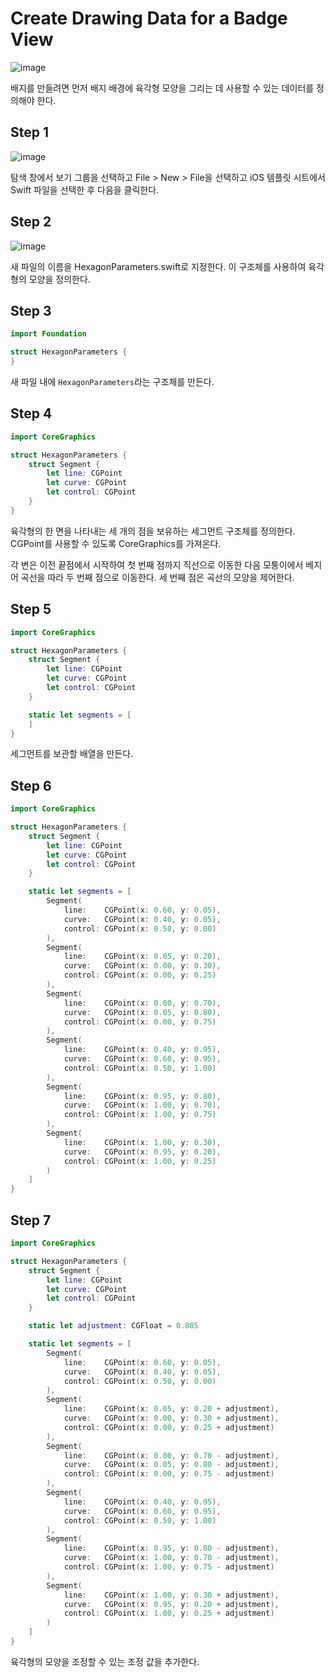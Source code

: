 # ****Create Drawing Data for a Badge View****
![image](https://github.com/jsa0224/somdokki-study/assets/94514250/fd058171-d7b0-4994-804b-89b7533a840b)

배지를 만들려면 먼저 배지 배경에 육각형 모양을 그리는 데 사용할 수 있는 데이터를 정의해야 한다. 

## Step 1
![image](https://github.com/jsa0224/somdokki-study/assets/94514250/dc9a4bf9-5363-4b0c-995d-69ae0eac0d3c)

탐색 창에서 보기 그룹을 선택하고 File > New > File을 선택하고 iOS 템플릿 시트에서 Swift 파일을 선택한 후 다음을 클릭한다. 

## Step 2
![image](https://github.com/jsa0224/somdokki-study/assets/94514250/56357274-ccd4-402d-8b8c-91aa7d0d264c)

새 파일의 이름을 HexagonParameters.swift로 지정한다. 이 구조체를 사용하여 육각형의 모양을 정의한다.

## Step 3

```swift
import Foundation

struct HexagonParameters {
}
```

새 파일 내에 `HexagonParameters`라는 구조체를 만든다.

## Step 4

```swift
import CoreGraphics

struct HexagonParameters {
    struct Segment {
        let line: CGPoint
        let curve: CGPoint
        let control: CGPoint
    }
}
```

육각형의 한 면을 나타내는 세 개의 점을 보유하는 세그먼트 구조체를 정의한다. CGPoint를 사용할 수 있도록 CoreGraphics를 가져온다. 

각 변은 이전 끝점에서 시작하여 첫 번째 점까지 직선으로 이동한 다음 모퉁이에서 베지어 곡선을 따라 두 번째 점으로 이동한다. 세 번째 점은 곡선의 모양을 제어한다. 

## Step 5

```swift
import CoreGraphics

struct HexagonParameters {
    struct Segment {
        let line: CGPoint
        let curve: CGPoint
        let control: CGPoint
    }

    static let segments = [
    ]
}
```

세그먼트를 보관할 배열을 만든다. 

## Step 6

```swift
import CoreGraphics

struct HexagonParameters {
    struct Segment {
        let line: CGPoint
        let curve: CGPoint
        let control: CGPoint
    }

    static let segments = [
        Segment(
            line:    CGPoint(x: 0.60, y: 0.05),
            curve:   CGPoint(x: 0.40, y: 0.05),
            control: CGPoint(x: 0.50, y: 0.00)
        ),
        Segment(
            line:    CGPoint(x: 0.05, y: 0.20),
            curve:   CGPoint(x: 0.00, y: 0.30),
            control: CGPoint(x: 0.00, y: 0.25)
        ),
        Segment(
            line:    CGPoint(x: 0.00, y: 0.70),
            curve:   CGPoint(x: 0.05, y: 0.80),
            control: CGPoint(x: 0.00, y: 0.75)
        ),
        Segment(
            line:    CGPoint(x: 0.40, y: 0.95),
            curve:   CGPoint(x: 0.60, y: 0.95),
            control: CGPoint(x: 0.50, y: 1.00)
        ),
        Segment(
            line:    CGPoint(x: 0.95, y: 0.80),
            curve:   CGPoint(x: 1.00, y: 0.70),
            control: CGPoint(x: 1.00, y: 0.75)
        ),
        Segment(
            line:    CGPoint(x: 1.00, y: 0.30),
            curve:   CGPoint(x: 0.95, y: 0.20),
            control: CGPoint(x: 1.00, y: 0.25)
        )
    ]
}
```

## Step 7

```swift
import CoreGraphics

struct HexagonParameters {
    struct Segment {
        let line: CGPoint
        let curve: CGPoint
        let control: CGPoint
    }

    static let adjustment: CGFloat = 0.085

    static let segments = [
        Segment(
            line:    CGPoint(x: 0.60, y: 0.05),
            curve:   CGPoint(x: 0.40, y: 0.05),
            control: CGPoint(x: 0.50, y: 0.00)
        ),
        Segment(
            line:    CGPoint(x: 0.05, y: 0.20 + adjustment),
            curve:   CGPoint(x: 0.00, y: 0.30 + adjustment),
            control: CGPoint(x: 0.00, y: 0.25 + adjustment)
        ),
        Segment(
            line:    CGPoint(x: 0.00, y: 0.70 - adjustment),
            curve:   CGPoint(x: 0.05, y: 0.80 - adjustment),
            control: CGPoint(x: 0.00, y: 0.75 - adjustment)
        ),
        Segment(
            line:    CGPoint(x: 0.40, y: 0.95),
            curve:   CGPoint(x: 0.60, y: 0.95),
            control: CGPoint(x: 0.50, y: 1.00)
        ),
        Segment(
            line:    CGPoint(x: 0.95, y: 0.80 - adjustment),
            curve:   CGPoint(x: 1.00, y: 0.70 - adjustment),
            control: CGPoint(x: 1.00, y: 0.75 - adjustment)
        ),
        Segment(
            line:    CGPoint(x: 1.00, y: 0.30 + adjustment),
            curve:   CGPoint(x: 0.95, y: 0.20 + adjustment),
            control: CGPoint(x: 1.00, y: 0.25 + adjustment)
        )
    ]
}
```

육각형의 모양을 조정할 수 있는 조정 값을 추가한다.

